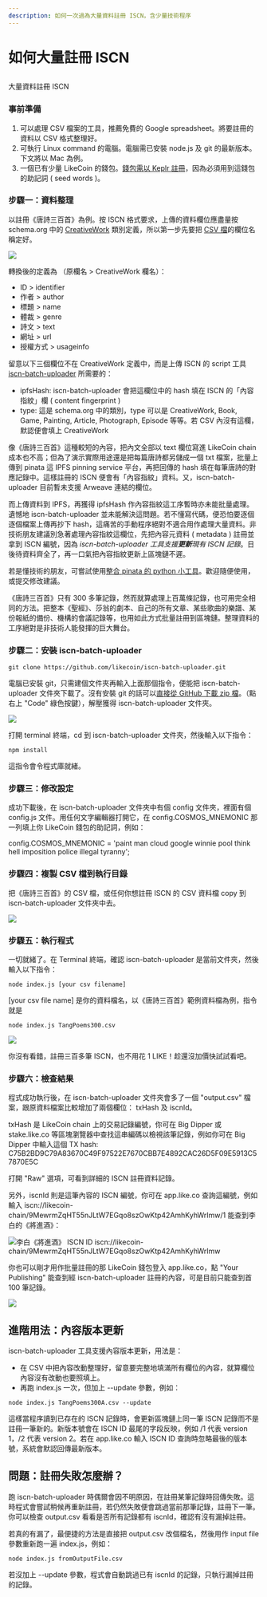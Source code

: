 ```yaml
---
description: 如何一次過為大量資料註冊 ISCN，含少量技術程序
---
```


# 如何大量註冊 ISCN

## 大量資料註冊 ISCN

### 事前準備

1. 可以處理 CSV 檔案的工具，推薦免費的 Google spreadsheet。將要註冊的資料以 CSV 格式整理好。
2. 可執行 Linux command 的電腦。電腦需已安裝 node.js 及 git 的最新版本。下文將以 Mac 為例。
3. 一個已有少量 LikeCoin 的錢包。[錢包需以 Keplr 註冊](../../user-guide/liker-id/register-with-keplr.md)，因為必須用到這錢包的助記詞  \( seed words \)。

### 步驟一：資料整理

以註冊《唐詩三百首》為例。按 ISCN 格式要求，上傳的資料欄位應盡量按 schema.org 中的 [CreativeWork](https://schema.org/CreativeWork) 類別定義，所以第一步先要把 [CSV 檔](https://github.com/edmondyu/TangPoems300/blob/main/TangPoems300.csv)的欄位名稱定好。

![](../../.gitbook/assets/iscn-batch-uploader-01.png)

轉換後的定義為 （原欄名 &gt; CreativeWork 欄名）：

* ID &gt; identifier
* 作者 &gt; author
* 標題 &gt; name
* 體裁 &gt; genre
* 詩文 &gt; text
* 網址 &gt; url
* 授權方式 &gt; usageinfo

留意以下三個欄位不在 CreativeWork 定義中，而是上傳 ISCN 的 script 工具 [iscn-batch-uploader](https://github.com/likecoin/iscn-batch-uploader) 所需要的：

* ipfsHash: iscn-batch-uploader 會把這欄位中的 hash 填在 ISCN 的「內容指紋」欄 \( content fingerprint \)
* type: 這是 schema.org 中的類別，type 可以是 CreativeWork, Book, Game, Painting, Article, Photograph, Episode 等等。若 CSV 內沒有這欄，默認便會填上 CreativeWork

像《唐詩三百首》這種較短的內容，把內文全部以 text 欄位寫進 LikeCoin chain 成本也不高；但為了演示實際用途還是把每篇唐詩都另儲成一個 txt 檔案，批量上傳到 pinata 這 IPFS pinning service 平台，再把回傳的 hash 填在每筆唐詩的對應記錄中。這樣註冊的 ISCN 便會有「內容指紋」資料。又，iscn-batch-uploader 目前暫未支援 Arweave 連結的欄位。

而上傳資料到 IPFS，再獲得 ipfsHash 作內容指紋這工序暫時亦未能批量處理。遺憾地 iscn-batch-uploader 並未能解決這問題。若不懂寫代碼，便恐怕要逐個逐個檔案上傳再抄下 hash，這痛苦的手動程序絕對不適合用作處理大量資料。非技術朋友建議別急著處理內容指紋這欄位，先把內容元資料 \( metadata \) 註冊並拿到 ISCN 編號，因為 _iscn-batch-uploader 工具支援**更新**現有 ISCN 記錄_。日後待資料齊全了，再一口氣把內容指紋更新上區塊鏈不遲。

若是懂技術的朋友，可嘗試使用[整合 pinata 的 python 小工具](https://github.com/edmondyu/pinata-python-util)。歡迎隨便使用，或提交修改建議。

《唐詩三百首》只有 300 多筆記錄，然而就算處理上百萬條記錄，也可用完全相同的方法。把整本《聖經》、莎翁的劇本、自己的所有文章、某些歌曲的樂譜、某份報紙的備份、機構的會議記錄等，也用如此方式批量註冊到區塊鏈。整理資料的工序絕對是非技術人能發揮的巨大舞台。

### 步驟二：安裝 iscn-batch-uploader

```text
git clone https://github.com/likecoin/iscn-batch-uploader.git
```

電腦已安裝 git，只需建個文件夾再輸入上面那個指令，便能把 iscn-batch-uploader 文件夾下載了。沒有安裝 git 的話可以[直接從 GitHub 下載 zip 檔](https://github.com/likecoin/iscn-batch-uploader)。（點右上 "Code" 綠色按鍵），解壓獲得 iscn-batch-uploader 文件夾。

![](../../.gitbook/assets/iscn-batch-uploader-02.png)

打開 terminal 終端，cd 到 iscn-batch-uploader 文件夾，然後輸入以下指令：

```text
npm install
```

這指令會令程式庫就緒。

### 步驟三：修改設定

成功下載後，在 iscn-batch-uploader 文件夾中有個 config 文件夾，裡面有個 config.js 文件。用任何文字編輯器打開它，在 config.COSMOS\_MNEMONIC 那一列填上你 LikeCoin 錢包的助記詞，例如：

config.COSMOS\_MNEMONIC = 'paint man cloud google winnie pool think hell imposition police illegal tyranny';

### 步驟四：複製 CSV 檔到執行目錄

把《唐詩三百首》的 CSV 檔，或任何你想註冊 ISCN 的 CSV 資料檔 copy 到 iscn-batch-uploader 文件夾中去。

![](../../.gitbook/assets/iscn-batch-uploader-03.png)

### 步驟五：執行程式

一切就緒了。在 Terminal 終端，確認 iscn-batch-uploader 是當前文件夾，然後輸入以下指令：

```text
node index.js [your csv filename] 
```

\[your csv file name\] 是你的資料檔名，以《唐詩三百首》範例資料檔為例，指令就是

```text
node index.js TangPoems300.csv
```

![](../../.gitbook/assets/iscn-batch-uploader-04.gif)

你沒有看錯，註冊三百多筆 ISCN，也不用花 1 LIKE！趁還沒加價快試試看吧。

### 步驟六：檢查結果

程式成功執行後，在 iscn-batch-uploader 文件夾會多了一個 "output.csv" 檔案，跟原資料檔案比較增加了兩個欄位： txHash 及 iscnId。

txHash 是 LikeCoin chain 上的交易記錄編號，你可在 Big Dipper 或 stake.like.co 等區塊瀏覽器中查找這串編碼以檢視該筆記錄，例如你可在 Big Dipper 中輸入這個 TX hash: C75B2BD9C79A83670C49F97522E7670CBB7E4892CAC26D5F09E5913C57870E5C

打開 "Raw" 選項，可看到詳細的 ISCN 註冊資料記錄。

另外，iscnId 則是這筆內容的 ISCN 編號，你可在 app.like.co 查詢這編號，例如輸入 iscn://likecoin-chain/9MewrmZqHT55nJLtW7EGqo8szOwKtp42AmhKyhWrImw/1 能查到李白的《將進酒》：

![&#x674E;&#x767D;&#x300A;&#x5C07;&#x9032;&#x9152;&#x300B; ISCN ID iscn://likecoin-chain/9MewrmZqHT55nJLtW7EGqo8szOwKtp42AmhKyhWrImw](../../.gitbook/assets/iscn-batch-uploader-05.png)

你也可以剛才用作批量註冊的那 LikeCoin 錢包登入 app.like.co，點 "Your Publishing" 能查到經 iscn-batch-uploader 註冊的內容，可是目前只能查到首 100 筆記錄。

![](../../.gitbook/assets/iscn-batch-uploader-06.png)

## 進階用法：內容版本更新

iscn-batch-uploader 工具支援內容版本更新，用法是：

* 在 CSV 中把內容改動整理好，留意要完整地填滿所有欄位的內容，就算欄位內容沒有改動也要照填上。
* 再跑 index.js 一次，但加上 --update 參數，例如：

```text
node index.js TangPoems300A.csv --update
```

這樣當程序讀到已存在的 ISCN 記錄時，會更新區塊鏈上同一筆 ISCN 記錄而不是註冊一筆新的。新版本號會在 ISCN ID 最尾的字段反映，例如 /1 代表 version 1，/2 代表 version 2。若在 app.like.co 輸入 ISCN ID 查詢時忽略最後的版本號，系統會默認回傳最新版本。

## 問題：註冊失敗怎麼辦？

跑 iscn-batch-uploader 時偶爾會因不明原因，在註冊某筆記錄時回傳失敗。這時程式會嘗試稍候再重新註冊，若仍然失敗便會跳過當前那筆記錄，註冊下一筆。你可以檢查 output.csv 看看是否所有記錄都有 iscnId，確認有沒有漏掉註冊。

若真的有漏了，最便捷的方法是直接把 output.csv 改個檔名，然後用作 input file 參數重新跑一遍 index.js，例如：

```text
node index.js fromOutputFile.csv
```

若沒加上 --update 參數，程式會自動跳過已有 iscnId 的記錄，只執行漏掉註冊的記錄。

